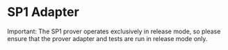 # SP1 Adapter

Important: The SP1 prover operates exclusively in release mode, so please ensure that the prover adapter and tests are run in release mode only.
